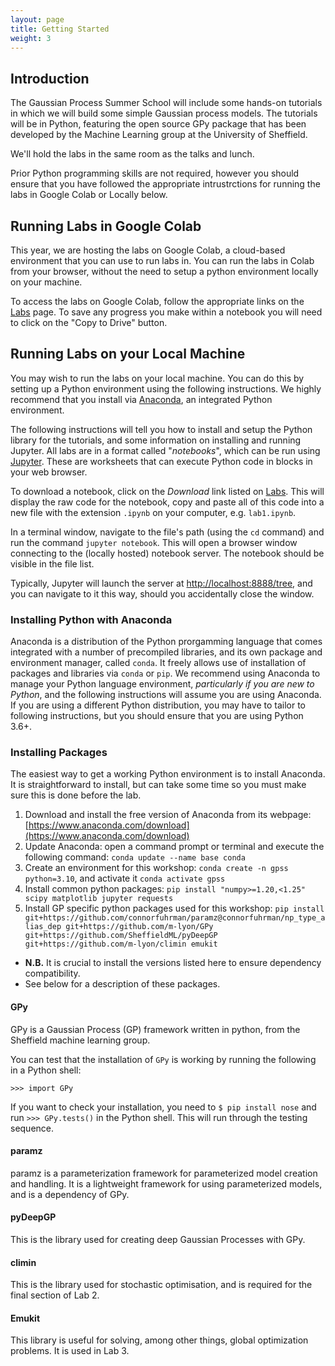 ```yaml
---
layout: page
title: Getting Started
weight: 3
---
```



## Introduction 

The Gaussian Process Summer School will include some hands-on tutorials in which we will build some simple Gaussian process models. The tutorials will be in Python, featuring the open source GPy package that has been developed by the Machine Learning group at the University of Sheffield.

We'll hold the labs in the same room as the talks and lunch.

Prior Python programming skills are not required, however you should ensure that you have followed the appropriate intrustrctions for running the labs in Google Colab or Locally below.

## Running Labs in Google Colab

This year, we are hosting the labs on Google Colab, a cloud-based environment that you can use to run labs in. You can run the labs in Colab from your browser, without the need to setup a python environment locally on your machine.

To access the labs on Google Colab, follow the appropriate links on the [Labs](./labs) page. To save any progress you make within a notebook you will need to click on the "Copy to Drive" button.

## Running Labs on your Local Machine

You may wish to run the labs on your local machine. You can do this by setting up a Python environment using the following instructions. We highly recommend that you install via [Anaconda](https://www.anaconda.com/download), an integrated Python environment.

The following instructions will tell you how to install and setup the Python library for the tutorials, and some information on installing and running Jupyter. All labs are in a format called "_notebooks_", which can be run using [Jupyter](https://jupyter.org). These are worksheets that can execute Python code in blocks in your web browser.

To download a notebook, click on the _Download_ link listed on [Labs](./labs). This will display the raw code for the notebook, copy and paste all of this code into a new file with the extension `.ipynb` on your computer, e.g. `lab1.ipynb`.

In a terminal window, navigate to the file's path (using the `cd` command) and run the command `jupyter notebook`. This will open a browser window connecting to the (locally hosted) notebook server. The notebook should be visible in the file list.

Typically, Jupyter will launch the server at [http://localhost:8888/tree](http://localhost:8888/tree), and you can navigate to it this way, should you accidentally close the window.

### Installing Python with Anaconda

Anaconda is a distribution of the Python prorgamming language that comes integrated with a number of precompiled libraries, and its own package and environment manager, called `conda`. It freely allows use of installation of packages and libraries via `conda` or `pip`. We recommend using Anaconda to manage your Python language environment, _particularly if you are new to Python_, and the following instructions will assume you are using Anaconda. If you are using a different Python distribution, you may have to tailor to following instructions, but you should ensure that you are using Python 3.6+.

### Installing Packages

The easiest way to get a working Python environment is to install Anaconda. It is straightforward to install, but can take some time so you must make sure this is done before the lab.

1. Download and install the free version of Anaconda from its webpage: [https://www.anaconda.com/download](https://www.anaconda.com/download)
2. Update Anaconda: open a command prompt or terminal and execute the following command: `conda update --name base conda`
3. Create an environment for this workshop: `conda create -n gpss python=3.10`, and activate it `conda activate gpss`
4. Install common python packages: `pip install "numpy>=1.20,<1.25" scipy matplotlib jupyter requests`
5. Install GP specific python packages used for this workshop: `pip install git+https://github.com/connorfuhrman/paramz@connorfuhrman/np_type_alias_dep git+https://github.com/m-lyon/GPy git+https://github.com/SheffieldML/pyDeepGP git+https://github.com/m-lyon/climin emukit`
  - **N.B.** It is crucial to install the versions listed here to ensure dependency compatibility.
  - See below for a description of these packages.


#### GPy

GPy is a Gaussian Process (GP) framework written in python, from the Sheffield machine learning group.

You can test that the installation of `GPy` is working by running the following in a Python shell:
```
>>> import GPy
```
If you want to check your installation, you need to `$ pip install nose` and run `>>> GPy.tests()` in the Python shell. This will run through the testing sequence.

#### paramz

paramz is a parameterization framework for parameterized model creation and handling. It is a lightweight framework for using parameterized models, and is a dependency of GPy.

#### pyDeepGP

This is the library used for creating deep Gaussian Processes with GPy.

#### climin

This is the library used for stochastic optimisation, and is required for the final section of Lab 2.

#### Emukit

This library is useful for solving, among other things, global optimization problems. It is used in Lab 3.
